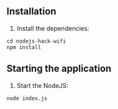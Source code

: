## Installation




1. Install the dependencies:

```
cd nodejs-hack-wifi
npm install

```

## Starting the application

1. Start the NodeJS:

```
node index.js







